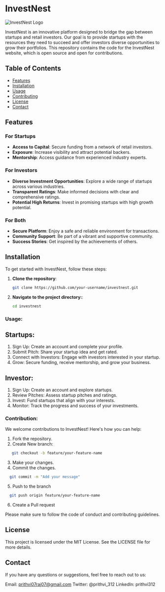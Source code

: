 # InvestNest

![InvestNest Logo](link-to-your-logo.png)

InvestNest is an innovative platform designed to bridge the gap between startups and retail investors. Our goal is to provide startups with the resources they need to succeed and offer investors diverse opportunities to grow their portfolios. This repository contains the code for the InvestNest website, which is open source and open for contributions.

## Table of Contents

- [Features](#features)
- [Installation](#installation)
- [Usage](#usage)
- [Contributing](#contributing)
- [License](#license)
- [Contact](#contact)

## Features

### For Startups
- **Access to Capital**: Secure funding from a network of retail investors.
- **Exposure**: Increase visibility and attract potential backers.
- **Mentorship**: Access guidance from experienced industry experts.

### For Investors
- **Diverse Investment Opportunities**: Explore a wide range of startups across various industries.
- **Transparent Ratings**: Make informed decisions with clear and comprehensive ratings.
- **Potential High Returns**: Invest in promising startups with high growth potential.

### For Both
- **Secure Platform**: Enjoy a safe and reliable environment for transactions.
- **Community Support**: Be part of a vibrant and supportive community.
- **Success Stories**: Get inspired by the achievements of others.

## Installation

To get started with InvestNest, follow these steps:

1. **Clone the repository**:
   ```bash
   git clone https://github.com/your-username/investnest.git
   
2. **Navigate to the project directory:**:
   ```bash
   cd investnest
   ```
### Usage:

## Startups:
1. Sign Up: Create an account and complete your profile.
2. Submit Pitch: Share your startup idea and get rated.
3. Connect with Investors: Engage with investors interested in your startup.
4. Grow: Secure funding, receive mentorship, and grow your business.

## Investor:
1. Sign Up: Create an account and explore startups.
2. Review Pitches: Assess startup pitches and ratings.
3. Invest: Fund startups that align with your interests.
4. Monitor: Track the progress and success of your investments.

### Contribution:

We welcome contributions to InvestNest! Here's how you can help:
1. Fork the repository.
2. Create New branch:
```bash
   git checkout -b feature/your-feature-name
```
3. Make your changes.
4. Commit the changes.
 ```bash
   git commit -m "Add your message"
```
5. Push to the branch
 ```bash
   git push origin feature/your-feature-name
```
6. Create a Pull request

Please make sure to follow the code of conduct and contributing guidelines.

## License
This project is licensed under the MIT License. See the LICENSE file for more details.

## Contact
If you have any questions or suggestions, feel free to reach out to us:

Email: prithvi07raj07@gmail.com
Twitter: @prithvi_312
LinkedIn: prithvi312
